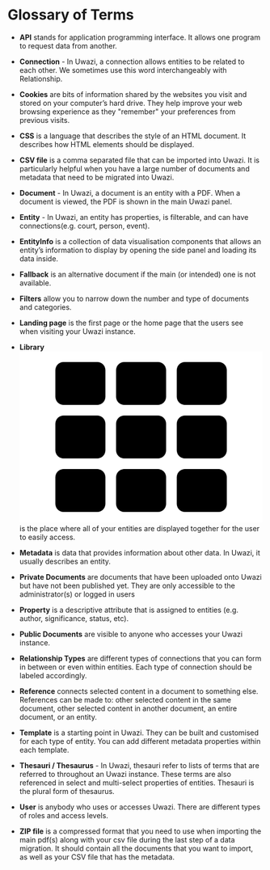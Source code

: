 # Glossary of Terms

- **API** stands for application programming interface. It allows one program to request data from another.

- **Connection** - In Uwazi, a connection allows entities to be related to each other. We sometimes use this word interchangeably with Relationship.

- **Cookies** are bits of information shared by the websites you visit and stored on your computer’s hard drive. They help improve your web browsing experience as they "remember" your preferences from previous visits.

- **CSS** is a language that describes the style of an HTML document. It describes how HTML elements should be displayed.

- **CSV file** is a comma separated file that can be imported into Uwazi. It is particularly helpful when you have a large number of documents and metadata that need to be migrated into Uwazi.

- **Document** - In Uwazi, a document is an entity with a PDF. When a document is viewed, the PDF is shown in the main Uwazi panel.

- **Entity** - In Uwazi, an entity has properties, is filterable, and can have connections(e.g. court, person, event).

- **EntityInfo** is a collection of data visualisation components that allows an entity’s information to display by opening the side panel and loading its data inside.

- **Fallback** is an alternative document if the main (or intended) one is not available.

- **Filters** allow you to narrow down the number and type of documents and categories.

- **Landing page** is the first page or the home page that the users see when visiting your Uwazi instance.

- **Library** ![image alt text](images/image_0.png) is the place where all of your entities are displayed together for the user to easily access.

- **Metadata** is data that provides information about other data. In Uwazi, it usually describes an entity.

- **Private Documents** are documents that have been uploaded onto Uwazi but have not been published yet. They are only accessible to the administrator(s) or logged in users

- **Property** is a descriptive attribute that is assigned to entities (e.g. author, significance, status, etc).

- **Public Documents** are visible to anyone who accesses your Uwazi instance.

- **Relationship Types** are different types of connections that you can form in between or even within entities. Each type of connection should be labeled accordingly.

- **Reference** connects selected content in a document to something else. References can be made to: other selected content in the same document, other selected content in another document, an entire document, or an entity.

- **Template** is a starting point in Uwazi. They can be built and customised for each type of entity. You can add different metadata properties within each template.

- **Thesauri / Thesaurus** - In Uwazi, thesauri refer to lists of terms that are referred to throughout an Uwazi instance. These terms are also referenced in select and multi-select properties of entities. Thesauri is the plural form of thesaurus.

- **User** is anybody who uses or accesses Uwazi. There are different types of roles and access levels.

- **ZIP file** is a compressed format that you need to use when importing the main pdf(s) along with your csv file during the last step of a data migration. It should contain all the documents that you want to import, as well as your CSV file that has the metadata.
